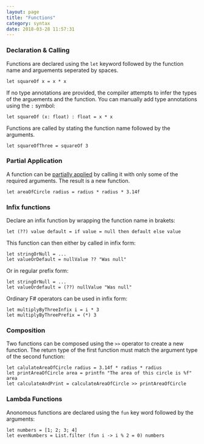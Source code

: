 ```yaml
---
layout: page
title: "Functions"
category: syntax
date: 2018-03-28 11:57:31
---
```


### Declaration & Calling
Functions are declared using the `let` keyword followed by the function name and arguements seperated by spaces.
```
let squareOf x = x * x
```

If no type annotations are provided, the compiler attempts to infer the types of the arguements and the function. You can manually add type annotations using the `:` symbol:
```
let squareOf (x: float) : float = x * x
```

Functions are called by stating the function name followed by the arguments.
```
let squareOfThree = squareOf 3
```

### Partial Application
A function can be [partially applied](https://en.wikipedia.org/Partial_Application) by calling it with only some of the required arguments. The result is a new function.
```
let areaOfCircle radius = radius * radius * 3.14f
```

### Infix functions
Declare an infix function by wrapping the function name in brakets:
```
let (??) value default = if value = null then default else value 
```

This function can then either by called in infix form:
```
let stringOrNull = ...
let valueOrDefault = nullValue ?? "Was null"
```

Or in regular prefix form:
```
let stringOrNull = ...
let valueOrdefault = (??) nullValue "Was null"
```

Ordinary F# operators can be used in infix form:
```
let multiplyByThreeInfix i = i * 3
let multiplyByThreePrefix = (*) 3
```

### Composition
Two functions can be composed using the `>>` operator to create a new function. The return type of the first function must match the argument type of the second function:
```
let calulateAreaOfCircle radius = 3.14f * radius * radius
let printAreaOfCircle area = printfn "The area of this circle is %f" area
let calculateAndPrint = calculateAreaOfCircle >> printAreaOfCircle
```

### Lambda Functions
Anonomous functions are declared using the `fun` key word followed by the arguments:
```
let numbers = [1; 2; 3; 4]
let evenNumbers = List.filter (fun i -> i % 2 = 0) numbers
```